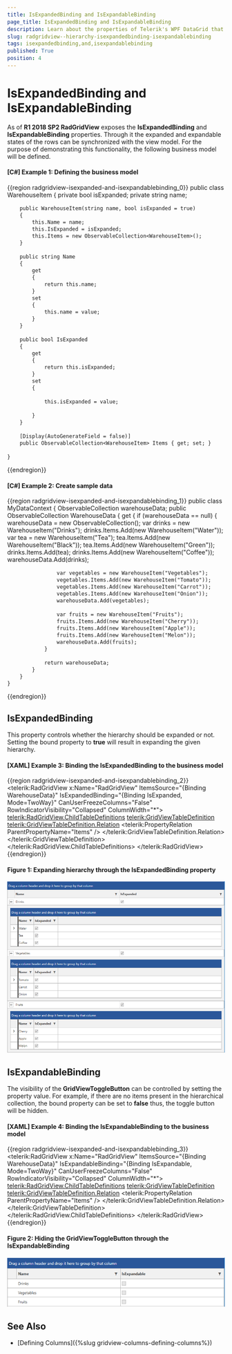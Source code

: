 ```yaml
---
title: IsExpandedBinding and IsExpandableBinding
page_title: IsExpandedBinding and IsExpandableBinding
description: Learn about the properties of Telerik's WPF DataGrid that you can use to synchronize the expanded and expandable states of the rows with the view model.
slug: radgridview--hierarchy-isexpandedbinding-isexpandablebinding
tags: isexpandedbinding,and,isexpandablebinding
published: True
position: 4
---
```


# IsExpandedBinding and IsExpandableBinding

As of __R1 2018 SP2 RadGridView__ exposes the __IsExpandedBinding__ and __IsExpandableBinding__ properties. Through it the expanded and expandable states of the rows can be synchronized with the view model. For the purpose of demonstrating this functionality, the following business model will be defined.


#### __[C#] Example 1: Defining the business model__
{{region radgridview-isexpanded-and-isexpandablebinding_0}}
    public class WarehouseItem 
    {
        private bool isExpanded;
        private string name;

        public WarehouseItem(string name, bool isExpanded = true)
        {
            this.Name = name;
            this.IsExpanded = isExpanded;
            this.Items = new ObservableCollection<WarehouseItem>();
        }

        public string Name
        {
            get
            {
                return this.name;
            }
            set
            {
                this.name = value;
            }
        }

        public bool IsExpanded
        {
            get
            {
                return this.isExpanded;
            }
            set
            {

                this.isExpanded = value;

            }
        }

		[Display(AutoGenerateField = false)]
        public ObservableCollection<WarehouseItem> Items { get; set; }

    }
{{endregion}}

#### __[C#] Example 2: Create sample data__
{{region radgridview-isexpanded-and-isexpandablebinding_1}}
	public class MyDataContext
    {
        ObservableCollection<WarehouseItem> warehouseData;
        public ObservableCollection<WarehouseItem> WarehouseData
        {
            get
            {
                if (warehouseData == null)
                {
                    warehouseData = new ObservableCollection<WarehouseItem>();
                    var drinks = new WarehouseItem("Drinks");
                    drinks.Items.Add(new WarehouseItem("Water"));
                    var tea = new WarehouseItem("Tea");
                    tea.Items.Add(new WarehouseItem("Black"));
                    tea.Items.Add(new WarehouseItem("Green"));
                    drinks.Items.Add(tea);
                    drinks.Items.Add(new WarehouseItem("Coffee"));
                    warehouseData.Add(drinks);

                    var vegetables = new WarehouseItem("Vegetables");
                    vegetables.Items.Add(new WarehouseItem("Tomato"));
                    vegetables.Items.Add(new WarehouseItem("Carrot"));
                    vegetables.Items.Add(new WarehouseItem("Onion"));
                    warehouseData.Add(vegetables);

                    var fruits = new WarehouseItem("Fruits");
                    fruits.Items.Add(new WarehouseItem("Cherry"));
                    fruits.Items.Add(new WarehouseItem("Apple"));
                    fruits.Items.Add(new WarehouseItem("Melon"));
                    warehouseData.Add(fruits);
                }

                return warehouseData;
            }
        }
    }
{{endregion}}

## IsExpandedBinding

This property controls whether the hierarchy should be expanded or not. Setting the bound property to __true__ will result in expanding the given hierarchy.

#### [XAML] Example 3: Binding the IsExpandedBinding to the business model
{{region radgridview-isexpanded-and-isexpandablebinding_2}}
	<telerik:RadGridView x:Name="RadGridView"
								 ItemsSource="{Binding WarehouseData}"
                                 IsExpandedBinding="{Binding IsExpanded, Mode=TwoWay}"
								 CanUserFreezeColumns="False"
								 RowIndicatorVisibility="Collapsed"
								 ColumnWidth="\*">
            <telerik:RadGridView.ChildTableDefinitions>
                <telerik:GridViewTableDefinition>
                    <telerik:GridViewTableDefinition.Relation>
                        <telerik:PropertyRelation ParentPropertyName="Items" />
                    </telerik:GridViewTableDefinition.Relation>
                </telerik:GridViewTableDefinition>
            </telerik:RadGridView.ChildTableDefinitions>
        </telerik:RadGridView>
{{endregion}}

#### Figure 1: Expanding hierarchy through the IsExpandedBinding property
![Expanding hierarchy with IsExpandedBinding](images/radgridview-isexpandedbinding-isexpandablebinding_1.png)

## IsExpandableBinding

The visibility of the __GridViewToggleButton__ can be controlled by setting the property value. For example, if there are no items present in the hierarchical collection, the bound property can be set to __false__ thus, the toggle button will be hidden.

#### [XAML] Example 4: Binding the IsExpandableBinding to the business model
{{region radgridview-isexpanded-and-isexpandablebinding_3}}
	<telerik:RadGridView x:Name="RadGridView"
								 ItemsSource="{Binding WarehouseData}"
                                 IsExpandableBinding="{Binding IsExpandable, Mode=TwoWay}"
								 CanUserFreezeColumns="False"
								 RowIndicatorVisibility="Collapsed"
								 ColumnWidth="\*">
            <telerik:RadGridView.ChildTableDefinitions>
                <telerik:GridViewTableDefinition>
                    <telerik:GridViewTableDefinition.Relation>
                        <telerik:PropertyRelation ParentPropertyName="Items" />
                    </telerik:GridViewTableDefinition.Relation>
                </telerik:GridViewTableDefinition>
            </telerik:RadGridView.ChildTableDefinitions>
        </telerik:RadGridView>
{{endregion}}

#### Figure 2: Hiding the GridViewToggleButton through the IsExpandableBinding
![Hiding the GridViewToggleButton through the IsExpandableBinding](images/radgridview-isexpandedbinding-isexpandablebinding_2.png)

## See Also

* [Defining Columns]({%slug gridview-columns-defining-columns%})
